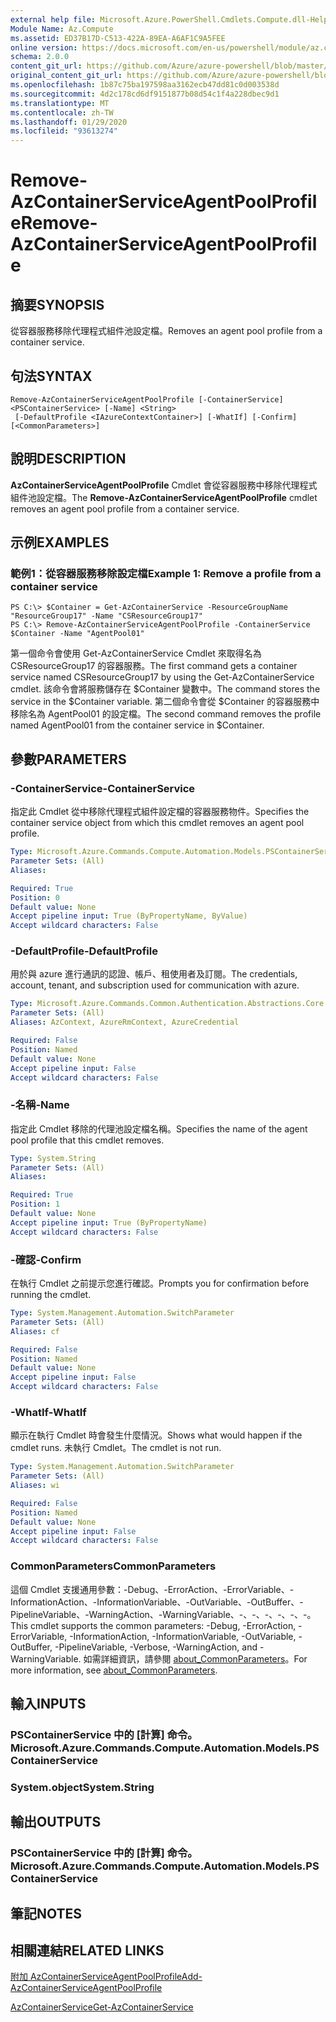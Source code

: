```yaml
---
external help file: Microsoft.Azure.PowerShell.Cmdlets.Compute.dll-Help.xml
Module Name: Az.Compute
ms.assetid: ED37B17D-C513-422A-89EA-A6AF1C9A5FEE
online version: https://docs.microsoft.com/en-us/powershell/module/az.compute/remove-azcontainerserviceagentpoolprofile
schema: 2.0.0
content_git_url: https://github.com/Azure/azure-powershell/blob/master/src/Compute/Compute/help/Remove-AzContainerServiceAgentPoolProfile.md
original_content_git_url: https://github.com/Azure/azure-powershell/blob/master/src/Compute/Compute/help/Remove-AzContainerServiceAgentPoolProfile.md
ms.openlocfilehash: 1b87c75ba197598aa3162ecb47dd81c0d003538d
ms.sourcegitcommit: 4d2c178cd6df9151877b08d54c1f4a228dbec9d1
ms.translationtype: MT
ms.contentlocale: zh-TW
ms.lasthandoff: 01/29/2020
ms.locfileid: "93613274"
---
```

# <span data-ttu-id="d21f5-101">Remove-AzContainerServiceAgentPoolProfile</span><span class="sxs-lookup"><span data-stu-id="d21f5-101">Remove-AzContainerServiceAgentPoolProfile</span></span>

## <span data-ttu-id="d21f5-102">摘要</span><span class="sxs-lookup"><span data-stu-id="d21f5-102">SYNOPSIS</span></span>
<span data-ttu-id="d21f5-103">從容器服務移除代理程式組件池設定檔。</span><span class="sxs-lookup"><span data-stu-id="d21f5-103">Removes an agent pool profile from a container service.</span></span>

## <span data-ttu-id="d21f5-104">句法</span><span class="sxs-lookup"><span data-stu-id="d21f5-104">SYNTAX</span></span>

```
Remove-AzContainerServiceAgentPoolProfile [-ContainerService] <PSContainerService> [-Name] <String>
 [-DefaultProfile <IAzureContextContainer>] [-WhatIf] [-Confirm] [<CommonParameters>]
```

## <span data-ttu-id="d21f5-105">說明</span><span class="sxs-lookup"><span data-stu-id="d21f5-105">DESCRIPTION</span></span>
<span data-ttu-id="d21f5-106">**AzContainerServiceAgentPoolProfile** Cmdlet 會從容器服務中移除代理程式組件池設定檔。</span><span class="sxs-lookup"><span data-stu-id="d21f5-106">The **Remove-AzContainerServiceAgentPoolProfile** cmdlet removes an agent pool profile from a container service.</span></span>

## <span data-ttu-id="d21f5-107">示例</span><span class="sxs-lookup"><span data-stu-id="d21f5-107">EXAMPLES</span></span>

### <span data-ttu-id="d21f5-108">範例1：從容器服務移除設定檔</span><span class="sxs-lookup"><span data-stu-id="d21f5-108">Example 1: Remove a profile from a container service</span></span>
```
PS C:\> $Container = Get-AzContainerService -ResourceGroupName "ResourceGroup17" -Name "CSResourceGroup17" 
PS C:\> Remove-AzContainerServiceAgentPoolProfile -ContainerService $Container -Name "AgentPool01"
```

<span data-ttu-id="d21f5-109">第一個命令會使用 Get-AzContainerService Cmdlet 來取得名為 CSResourceGroup17 的容器服務。</span><span class="sxs-lookup"><span data-stu-id="d21f5-109">The first command gets a container service named CSResourceGroup17 by using the Get-AzContainerService cmdlet.</span></span>
<span data-ttu-id="d21f5-110">該命令會將服務儲存在 $Container 變數中。</span><span class="sxs-lookup"><span data-stu-id="d21f5-110">The command stores the service in the $Container variable.</span></span>
<span data-ttu-id="d21f5-111">第二個命令會從 $Container 的容器服務中移除名為 AgentPool01 的設定檔。</span><span class="sxs-lookup"><span data-stu-id="d21f5-111">The second command removes the profile named AgentPool01 from the container service in $Container.</span></span>

## <span data-ttu-id="d21f5-112">參數</span><span class="sxs-lookup"><span data-stu-id="d21f5-112">PARAMETERS</span></span>

### <span data-ttu-id="d21f5-113">-ContainerService</span><span class="sxs-lookup"><span data-stu-id="d21f5-113">-ContainerService</span></span>
<span data-ttu-id="d21f5-114">指定此 Cmdlet 從中移除代理程式組件設定檔的容器服務物件。</span><span class="sxs-lookup"><span data-stu-id="d21f5-114">Specifies the container service object from which this cmdlet removes an agent pool profile.</span></span>

```yaml
Type: Microsoft.Azure.Commands.Compute.Automation.Models.PSContainerService
Parameter Sets: (All)
Aliases:

Required: True
Position: 0
Default value: None
Accept pipeline input: True (ByPropertyName, ByValue)
Accept wildcard characters: False
```

### <span data-ttu-id="d21f5-115">-DefaultProfile</span><span class="sxs-lookup"><span data-stu-id="d21f5-115">-DefaultProfile</span></span>
<span data-ttu-id="d21f5-116">用於與 azure 進行通訊的認證、帳戶、租使用者及訂閱。</span><span class="sxs-lookup"><span data-stu-id="d21f5-116">The credentials, account, tenant, and subscription used for communication with azure.</span></span>

```yaml
Type: Microsoft.Azure.Commands.Common.Authentication.Abstractions.Core.IAzureContextContainer
Parameter Sets: (All)
Aliases: AzContext, AzureRmContext, AzureCredential

Required: False
Position: Named
Default value: None
Accept pipeline input: False
Accept wildcard characters: False
```

### <span data-ttu-id="d21f5-117">-名稱</span><span class="sxs-lookup"><span data-stu-id="d21f5-117">-Name</span></span>
<span data-ttu-id="d21f5-118">指定此 Cmdlet 移除的代理池設定檔名稱。</span><span class="sxs-lookup"><span data-stu-id="d21f5-118">Specifies the name of the agent pool profile that this cmdlet removes.</span></span>

```yaml
Type: System.String
Parameter Sets: (All)
Aliases:

Required: True
Position: 1
Default value: None
Accept pipeline input: True (ByPropertyName)
Accept wildcard characters: False
```

### <span data-ttu-id="d21f5-119">-確認</span><span class="sxs-lookup"><span data-stu-id="d21f5-119">-Confirm</span></span>
<span data-ttu-id="d21f5-120">在執行 Cmdlet 之前提示您進行確認。</span><span class="sxs-lookup"><span data-stu-id="d21f5-120">Prompts you for confirmation before running the cmdlet.</span></span>

```yaml
Type: System.Management.Automation.SwitchParameter
Parameter Sets: (All)
Aliases: cf

Required: False
Position: Named
Default value: None
Accept pipeline input: False
Accept wildcard characters: False
```

### <span data-ttu-id="d21f5-121">-WhatIf</span><span class="sxs-lookup"><span data-stu-id="d21f5-121">-WhatIf</span></span>
<span data-ttu-id="d21f5-122">顯示在執行 Cmdlet 時會發生什麼情況。</span><span class="sxs-lookup"><span data-stu-id="d21f5-122">Shows what would happen if the cmdlet runs.</span></span> <span data-ttu-id="d21f5-123">未執行 Cmdlet。</span><span class="sxs-lookup"><span data-stu-id="d21f5-123">The cmdlet is not run.</span></span>

```yaml
Type: System.Management.Automation.SwitchParameter
Parameter Sets: (All)
Aliases: wi

Required: False
Position: Named
Default value: None
Accept pipeline input: False
Accept wildcard characters: False
```

### <span data-ttu-id="d21f5-124">CommonParameters</span><span class="sxs-lookup"><span data-stu-id="d21f5-124">CommonParameters</span></span>
<span data-ttu-id="d21f5-125">這個 Cmdlet 支援通用參數：-Debug、-ErrorAction、-ErrorVariable、-InformationAction、-InformationVariable、-OutVariable、-OutBuffer、-PipelineVariable、-WarningAction、-WarningVariable、-、-、-、-、-、-。</span><span class="sxs-lookup"><span data-stu-id="d21f5-125">This cmdlet supports the common parameters: -Debug, -ErrorAction, -ErrorVariable, -InformationAction, -InformationVariable, -OutVariable, -OutBuffer, -PipelineVariable, -Verbose, -WarningAction, and -WarningVariable.</span></span> <span data-ttu-id="d21f5-126">如需詳細資訊，請參閱 [about_CommonParameters](https://go.microsoft.com/fwlink/?LinkID=113216)。</span><span class="sxs-lookup"><span data-stu-id="d21f5-126">For more information, see [about_CommonParameters](https://go.microsoft.com/fwlink/?LinkID=113216).</span></span>

## <span data-ttu-id="d21f5-127">輸入</span><span class="sxs-lookup"><span data-stu-id="d21f5-127">INPUTS</span></span>

### <span data-ttu-id="d21f5-128">PSContainerService 中的 [計算] 命令。</span><span class="sxs-lookup"><span data-stu-id="d21f5-128">Microsoft.Azure.Commands.Compute.Automation.Models.PSContainerService</span></span>

### <span data-ttu-id="d21f5-129">System.object</span><span class="sxs-lookup"><span data-stu-id="d21f5-129">System.String</span></span>

## <span data-ttu-id="d21f5-130">輸出</span><span class="sxs-lookup"><span data-stu-id="d21f5-130">OUTPUTS</span></span>

### <span data-ttu-id="d21f5-131">PSContainerService 中的 [計算] 命令。</span><span class="sxs-lookup"><span data-stu-id="d21f5-131">Microsoft.Azure.Commands.Compute.Automation.Models.PSContainerService</span></span>

## <span data-ttu-id="d21f5-132">筆記</span><span class="sxs-lookup"><span data-stu-id="d21f5-132">NOTES</span></span>

## <span data-ttu-id="d21f5-133">相關連結</span><span class="sxs-lookup"><span data-stu-id="d21f5-133">RELATED LINKS</span></span>

[<span data-ttu-id="d21f5-134">附加 AzContainerServiceAgentPoolProfile</span><span class="sxs-lookup"><span data-stu-id="d21f5-134">Add-AzContainerServiceAgentPoolProfile</span></span>](./Add-AzContainerServiceAgentPoolProfile.md)

[<span data-ttu-id="d21f5-135">AzContainerService</span><span class="sxs-lookup"><span data-stu-id="d21f5-135">Get-AzContainerService</span></span>](./Get-AzContainerService.md)


